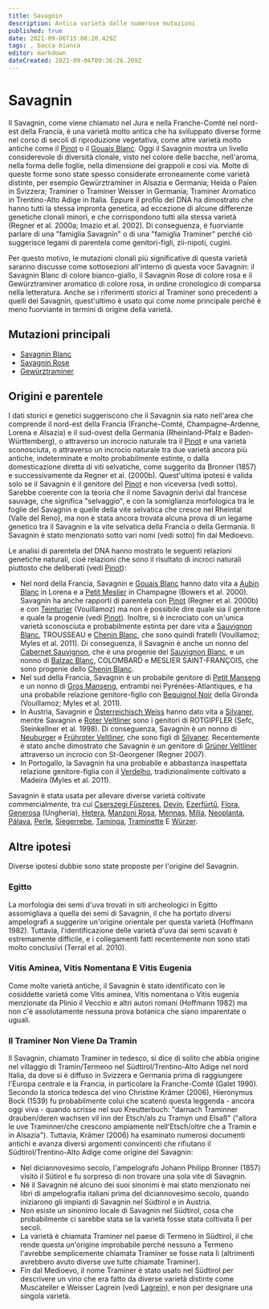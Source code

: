 ```yaml
---
title: Savagnin
description: Antica varietà dalle numerose mutazioni
published: true
date: 2021-09-06T15:08:20.429Z
tags: , bacca bianca
editor: markdown
dateCreated: 2021-09-06T09:36:26.269Z
---
```


# Savagnin

Il Savagnin, come viene chiamato nel Jura e nella Franche-Comté nel nord-est della Francia, è una varietà molto antica che ha sviluppato diverse forme nel corso di secoli di riproduzione vegetativa, come altre varietà molto antiche come il [Pinot](/vitigni/Francia/bacca-nera/pinot) o il [Gouais Blanc](/vitigni/bacca-bianca/gouais-blanc). Oggi il Savagnin mostra un livello considerevole di diversità clonale, visto nel colore delle bacche, nell'aroma, nella forma delle foglie, nella dimensione dei grappoli e così via. Molte di queste forme sono state spesso considerate erroneamente come varietà distinte, per esempio Gewürztraminer in Alsazia e Germania; Heida o Païen in Svizzera; Traminer o Traminer Weisser in Germania; Traminer Aromatico in Trentino-Alto Adige in Italia. Eppure il profilo del DNA ha dimostrato che hanno tutti la stessa impronta genetica, ad eccezione di alcune differenze genetiche clonali minori, e che corrispondono tutti alla stessa varietà (Regner et al. 2000a; Imazio et al. 2002). Di conseguenza, è fuorviante parlare di una "famiglia Savagnin" o di una "famiglia Traminer" perché ciò suggerisce legami di parentela come genitori-figli, zii-nipoti, cugini.

Per questo motivo, le mutazioni clonali più significative di questa varietà saranno discusse come sottosezioni all'interno di questa voce Savagnin: il Savagnin Blanc di colore bianco-giallo, il Savagnin Rose di colore rosa e il Gewürztraminer aromatico di colore rosa, in ordine cronologico di comparsa nella letteratura. Anche se i riferimenti storici al Traminer sono precedenti a quelli del Savagnin, quest'ultimo è usato qui come nome principale perché è meno fuorviante in termini di origine della varietà.

## Mutazioni principali

- [Savagnin Blanc](/vitigni/bacca-bianca/savagning-blanc)
- [Savagnin Rose](/vitigni/bacca-bianca/savagning-rose)
- [Gewürztraminer](/vitigni/bacca-bianca/gewurztraminer)

## Origini e parentele

I dati storici e genetici suggeriscono che il Savagnin sia nato nell'area che comprende il nord-est della Francia (Franche-Comté, Champagne-Ardenne, Lorena e Alsazia) e il sud-ovest della Germania (Rheinland-Pfalz e Baden-Württemberg), o attraverso un incrocio naturale tra il [Pinot](/vitigni/Francia/bacca-nera/pinot) e una varietà sconosciuta, o attraverso un incrocio naturale tra due varietà ancora più antiche, indeterminate e molto probabilmente estinte, o dalla domesticazione diretta di viti selvatiche, come suggerito da Bronner (1857) e successivamente da Regner et al. (2000b). Quest'ultima ipotesi è valida solo se il Savagnin è il genitore del [Pinot](/vitigni/Francia/bacca-nera/pinot) e non viceversa (vedi sotto). Sarebbe coerente con la teoria che il nome Savagnin derivi dal francese sauvage, che significa "selvaggio", e con la somiglianza morfologica tra le foglie del Savagnin e quelle della vite selvatica che cresce nel Rheintal (Valle del Reno), ma non è stata ancora trovata alcuna prova di un legame genetico tra il Savagnin e la vite selvatica della Francia o della Germania. Il Savagnin è stato menzionato sotto vari nomi (vedi sotto) fin dal Medioevo.

Le analisi di parentela del DNA hanno mostrato le seguenti relazioni genetiche naturali, cioè relazioni che sono il risultato di incroci naturali piuttosto che deliberati (vedi [Pinot](/vitigni/Francia/bacca-nera/pinot)):

- Nel nord della Francia, Savagnin e [Gouais Blanc](/vitigni/bacca-bianca/gouais-blanc) hanno dato vita a [Aubin Blanc](/vitigni/bacca-bianca/aubin-blanc) in Lorena e a [Petit Meslier](/vitigni/bacca-bianca/petit-meslier) in Champagne (Bowers et al. 2000). Savagnin ha anche rapporti di parentela con [Pinot](/vitigni/Francia/bacca-nera/pinot) (Regner et al. 2000b) e con [Teinturier](/vitigni/bacca-nera/teinturier) (Vouillamoz) ma non è possibile dire quale sia il genitore e quale la progenie (vedi [Pinot](/vitigni/Francia/bacca-nera/pinot)). Inoltre, si è incrociato con un'unica varietà sconosciuta e probabilmente estinta per dare vita a [Sauvignon Blanc](/vitigni/Francia/bacca-bianca/sauvignon-blanc), TROUSSEAU e [Chenin Blanc](/vitigni/bacca-bianca/chenin-blanc), che sono quindi fratelli (Vouillamoz; Myles et al. 2011). Di conseguenza, il Savagnin è anche un nonno del [Cabernet Sauvignon](/vitigni/Francia/bacca-nera/cabernet-sauvignon), che è una progenie del [Sauvignon Blanc](/vitigni/Francia/bacca-bianca/sauvignon-blanc), e un nonno di [Balzac Blanc](/vitigni/bacca-bianca/balzac-blanc), COLOMBARD e MESLIER SAINT-FRANÇOIS, che sono progenie dello [Chenin Blanc](/vitigni/bacca-bianca/chenin-blanc).
- Nel sud della Francia, Savagnin è un probabile genitore di [Petit Manseng](/vitigni/bacca-nera/petit-manseng) e un nonno di [Gros Manseng](/vitigni/bacca-bianca/gros-manseng), entrambi nei Pyrénées-Atlantiques, e ha una probabile relazione genitore-figlio con [Bequignol Noir](/vitigni/bacca-nera/bequinol-noir) della Gironda (Vouillamoz; Myles et al. 2011).
- In Austria, Savagnin e [Österreichisch Weiss](/vitigni/bacca-bianca/osterreichisch-weiss) hanno dato vita a [Silvaner](/vitigni/bacca-bianca/silvaner), mentre Savagnin e [Roter Veltliner](/vitigni/bacca-bianca/roter-veltliner)  sono i genitori di ROTGIPFLER (Sefc, Steinkellner et al. 1998). Di conseguenza, Savagnin è un nonno di [Neuburger](/vitigni/bacca-bianca/neuburger) e [Frühroter Veltliner](/vitigni/bacca-bianca/fruhroter-veltliner), che sono figli di [Silvaner](/vitigni/bacca-bianca/silvaner). Recentemente è stato anche dimostrato che Savagnin è un genitore di [Grüner Veltliner](/vitigni/bacca-bianca/gruner-veltliner) attraverso un incrocio con St-Georgener (Regner 2007).
- In Portogallo, la Savagnin ha una probabile e abbastanza inaspettata relazione genitore-figlia con il [Verdelho](/vitigni/bacca-bianca/verdelho), tradizionalmente coltivato a Madeira (Myles et al. 2011).

Savagnin è stata usata per allevare diverse varietà coltivate commercialmente, tra cui [Cserszegi Fűszeres](/vitigni/bacca-bianca/cserszegi-fuszeres), [Devín](/vitigni/bacca-bianca/devin), [Ezerfürtű](/vitigni/bacca-bianca/ezerfurtu), [Flora](/vitigni/bacca-bianca/flora), [Generosa](/vitigni/bacca-bianca/generosa) (Ungheria), [Hetera](/vitigni/bacca-bianca/hetera), [Manzoni Rosa](/vitigni/bacca-bianca/manzoni-rosa), [Mennas](/vitigni/bacca-bianca/mennas), [Mília](/vitigni/bacca-bianca/milia), [Neoplanta](/vitigni/bacca-bianca/neoplanta), [Pálava](/vitigni/bacca-bianca/palava), [Perle](/vitigni/bacca-bianca/perle), [Siegerrebe](/vitigni/bacca-bianca/siegerrebe), [Taminga](/vitigni/bacca-bianca/taminga), [Traminette](/vitigni/bacca-bianca/traminette) E [Würzer](/vitigni/bacca-bianca/wurzer).

## Altre ipotesi

Diverse ipotesi dubbie sono state proposte per l'origine del Savagnin.

### Egitto 

La morfologia dei semi d'uva trovati in siti archeologici in Egitto assomigliava a quella dei semi di Savagnin, il che ha portato diversi ampelografi a suggerire un'origine orientale per questa varietà (Hoffmann 1982). Tuttavia, l'identificazione delle varietà d'uva dai semi scavati è estremamente difficile, e i collegamenti fatti recentemente non sono stati molto conclusivi (Terral et al. 2010).

### Vitis Aminea, Vitis Nomentana E Vitis Eugenia 
Come molte varietà antiche, il Savagnin è stato identificato con le cosiddette varietà come Vitis aminea, Vitis nomentana o Vitis eugenia menzionate da Plinio il Vecchio e altri autori romani (Hoffmann 1982) ma non c'è assolutamente nessuna prova botanica che siano imparentate o uguali.

### Il Traminer Non Viene Da Tramin 
Il Savagnin, chiamato Traminer in tedesco, si dice di solito che abbia origine nel villaggio di Tramin/Termeno nel Südtirol/Trentino-Alto Adige nel nord Italia, da dove si è diffuso in Svizzera e Germania prima di raggiungere l'Europa centrale e la Francia, in particolare la Franche-Comté (Galet 1990). Secondo la storica tedesca del vino Christine Krämer (2006), Hieronymus Bock (1539) fu probabilmente colui che scatenò questa leggenda - ancora oggi viva - quando scrisse nel suo Kreutterbuch: "darnach Traminner drauben/deren wachsen vil inn der Etsch/als zu Tramyn und Elsaß" ("allora le uve Traminner/che crescono ampiamente nell'Etsch/oltre che a Tramin e in Alsazia"). Tuttavia, Krämer (2006) ha esaminato numerosi documenti antichi e avanza diversi argomenti convincenti che rifiutano il Südtirol/Trentino-Alto Adige come origine del Savagnin:

- Nel diciannovesimo secolo, l'ampelografo Johann Philipp Bronner (1857) visitò il Sütirol e fu sorpreso di non trovare una sola vite di Savagnin.
- Né il Savagnin né alcuno dei suoi sinonimi è mai stato menzionato nei libri di ampelografia italiani prima del diciannovesimo secolo, quando iniziarono gli impianti di Savagnin nel Südtirol e in Austria.
- Non esiste un sinonimo locale di Savagnin nel Südtirol, cosa che probabilmente ci sarebbe stata se la varietà fosse stata coltivata lì per secoli.
- La varietà è chiamata Traminer nel paese di Termeno in Südtirol, il che rende questa un'origine improbabile perché nessuno a Termeno l'avrebbe semplicemente chiamata Traminer se fosse nata lì (altrimenti avrebbero avuto diverse uve tutte chiamate Traminer).
- Fin dal Medioevo, il nome Traminer è stato usato nel Südtirol per descrivere un vino che era fatto da diverse varietà distinte come Muscateller e Weisser Lagrein (vedi [Lagrein](/vitigni/Italia/bacca-nera/lagrein)), e non per designare una singola varietà.